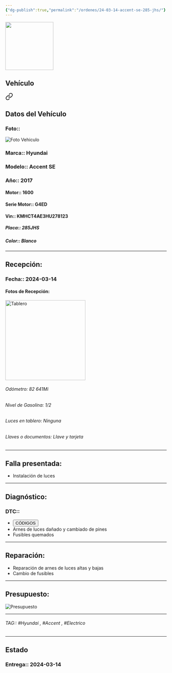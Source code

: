 ```yaml
---
{"dg-publish":true,"permalink":"/ordenes/24-03-14-accent-se-285-jhs/"}
---
```


<img src="https://lh3.googleusercontent.com/d/137fl3TIZ0-PU8b-Pt0bsjclwHub_u78G" width="150">

## Vehículo

<div class="transclusion internal-embed is-loaded"><a class="markdown-embed-link" href="/vehiculos/hyundai/accent-se-285-jhs/#datos-del-vehiculo" aria-label="Open link"><svg xmlns="http://www.w3.org/2000/svg" width="24" height="24" viewBox="0 0 24 24" fill="none" stroke="currentColor" stroke-width="2" stroke-linecap="round" stroke-linejoin="round" class="svg-icon lucide-link"><path d="M10 13a5 5 0 0 0 7.54.54l3-3a5 5 0 0 0-7.07-7.07l-1.72 1.71"></path><path d="M14 11a5 5 0 0 0-7.54-.54l-3 3a5 5 0 0 0 7.07 7.07l1.71-1.71"></path></svg></a><div class="markdown-embed">



## Datos del Vehículo 
### Foto:: 
<img src="https://lh3.googleusercontent.com/d/1HYctjZ8nZ2pJx3xiFfIfaKrQRrXd76jw" Alt="Foto Vehiculo">

### Marca:: Hyundai
### Modelo:: Accent SE
### Año:: 2017
#### Motor:: 1600
#### Serie Motor:: G4ED
#### Vin:: KMHCT4AE3HU278123
##### Placa:: 285JHS
##### Color:: Blanco 
---


</div></div>


## Recepción:
### Fecha:: 2024-03-14
#### Fotos de Recepción: 
<img src="https://lh3.googleusercontent.com/d/1HZVY_A31mxcB1VKcD7YmbR2P86B3gkv1" width="250" Alt="Tablero">

###### Odómetro: 82 641Mi
###### Nivel de Gasolina: 1/2
###### Luces en tablero: Ninguna
###### Llaves o documentos: Llave y tarjeta 

---

## Falla presentada:
- Instalación de luces 


---

## Diagnóstico:
### DTC:: 

- <a href="http"><button class="btn success">CÓDIGOS</button></a>
- Arnes de luces dañado y cambiado de pines 
- Fusibles quemados 

---
## Reparación:
- Reparación de arnes de luces altas y bajas 
- Cambio de fusibles 

---

## Presupuesto:

<img src="https://lh3.googleusercontent.com/d/" Alt="Presupuesto">

---

###### TAG:: #Hyundai , #Accent , #Electrico 

---

## Estado

### Entrega:: 2024-03-14


